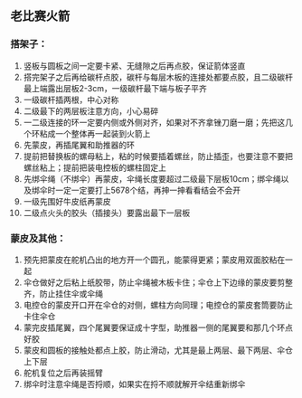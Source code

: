 ## 老比赛火箭
### 搭架子：
1. 竖板与圆板之间一定要卡紧、无缝隙之后再点胶，保证箭体竖直
2. 搭完架子之后再给碳杆点胶，碳杆与每层木板的连接处都要点胶，且二级碳杆最上端露出层板2-3cm，一级碳杆最下端与板子平齐
3. 一级碳杆插两根，中心对称
4. 二级最下的两层板注意方向，小心易碎
5. 一二级连接的环一定要内侧或外侧对齐，如果对不齐拿锉刀磨一磨；先把这几个环粘成一个整体再一起装到火箭上
6. 先蒙皮，再插尾翼和助推器的环
7. 提前把替换板的螺母粘上，粘的时候要插着螺丝，防止插歪，也要注意不要把螺丝粘上；提前把装电控板的螺柱固定上
8. 先绑伞绳（不绑伞）再蒙皮，伞绳长度要超过二级最下层板10cm；绑伞绳以及绑伞时一定一定要打上5678个结，再抻一抻看看结会不会开
9. 一级先围好牛皮纸再蒙皮
10. 二级点火头的胶头（插接头）要露出最下一层板

### 蒙皮及其他：
1. 预先把蒙皮在舵机凸出的地方开一个圆孔，能蒙得更紧；蒙皮用双面胶粘在一起
2. 伞仓做好之后粘上纸胶带，防止伞绳被木板卡住；伞仓上下边缘的蒙皮要剪整齐，防止挂住伞或伞绳
3. 电控仓的蒙皮开口开在伞仓的对侧，螺柱方向同理；电控仓的蒙皮套筒要防止卡住伞仓
4. 蒙完皮插尾翼，四个尾翼要保证成十字型，助推器一侧的尾翼要和那几个环点好胶
5. 蒙皮和圆板的接触处都点上胶，防止滑动，尤其是最上两层、最下两层、伞仓上下层
6. 舵机复位之后再装摇臂
7. 绑伞时注意伞绳是否捋顺，如果实在捋不顺就解开伞结重新绑伞
